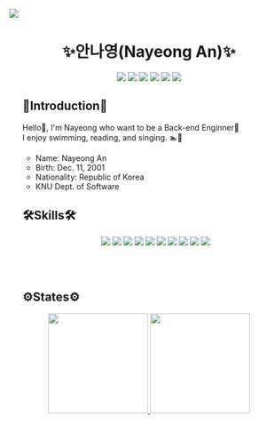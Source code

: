 <a href="https://github.com/NadudAn"><img src="https://capsule-render.vercel.app/api?type=Waving&color=gradient&customColorList=4&height=180&section=header&text=Nayeong%20An&fontSize=50&animation=twinkling" /></a>

<h1 align="center">✨안나영(Nayeong An)✨</h1>

<div align="center">
  <a href="https://nadudan.github.io/"><img src="https://img.shields.io/badge/-Tech_Blog-000000?style=flat-square&logo=GitHub%20Sponsors&logoColor=white"/></a>
  <a href="mailto:dsd.work12@gmail.com"><img src="https://img.shields.io/badge/-Gmail-EA4335?style=flat-square&logo=Gmail&logoColor=white"/></a> 
  <a href="mailto:dsd932@naver.com"><img src="https://img.shields.io/badge/-NaverMail-03C75A?style=flat-square&logo=Naver&logoColor=white"/></a> 
  <a href="https://www.linkedin.com/in/nayeong-an-486463231/"><img src="https://img.shields.io/badge/-LinkedIn-0A66C2?style=flat-square&logo=LinkedIn&logoColor=white"/></a> 
  <a href="https://discord.gg/#8848"><img src="https://img.shields.io/badge/-Discord-5865F2?style=flat-square&logo=Discord&logoColor=white"/></a>
  <a href="https://hits.seeyoufarm.com"><img src="https://hits.seeyoufarm.com/api/count/incr/badge.svg?url=https%3A%2F%2Fgithub.com%2FNadudAn&count_bg=%23D8CCFF&title_bg=%23848484&icon=aerlingus.svg&icon_color=%23E7E7E7&title=visitors&edge_flat=false"/></a>
</div>
  
  
<ul>
  
  <h2>🔭Introduction🔭</h2>
  
  <p>
    Hello👋, I'm Nayeong who want to be a Back-end Enginner🚀<br>
    I enjoy swimming, reading, and singing. 🏊📖
  </p>
  
  <ul>
    <li>Name: Nayeong An</li>
    <li>Birth: Dec. 11, 2001</li>
    <li>Nationality: Republic of Korea</li>
    <li>KNU Dept. of Software</li>
  </ul>
  
  <h2>🛠Skills🛠</h2>

  <!-- https://simpleicons.org/에서 아이콘 찾기 -->
  <div align = "center">
    <img src="https://img.shields.io/badge/-C-A8B9CC?style=flat-square&logo=C&logoColor=black"/>
    <img src="https://img.shields.io/badge/-JAVA-007396?style=flat-square&logo=Java&logoColor=white"/> 
    <img src="https://img.shields.io/badge/-PYTHON-3776AB?style=flat-square&logo=Python&logoColor=white"/>
    <img src="https://img.shields.io/badge/-R-276DC3?style=flat-square&logo=R&logoColor=white"/>
    <img src="https://img.shields.io/badge/-C++-00599C?style=flat-square&logo=c%2B%2B&logoColor=white"/>
    <img src="https://img.shields.io/badge/-Android-3DDC84?style=flat-square&logo=Android&logoColor=white"/> 
    <img src="https://img.shields.io/badge/-HTML5-E34F26?style=flat-square&logo=HTML5&logoColor=white"/> 
    <img src="https://img.shields.io/badge/-CSS3-1572B6?style=flat-square&logo=CSS3&logoColor=white"/>
    <img src="https://img.shields.io/badge/-JavaScript-F7DF1E?style=flat-square&logo=JavaScript&logoColor=black"/>
    <img src="https://img.shields.io/badge/-MySQL-4479A1?style=flat-square&logo=MySQL&logoColor=white"/>
  </div>
<p><br><br></p>


<!--![trophy](https://github-profile-trophy.vercel.app/?username=NadudAn)-->

<h2>⚙️States⚙️</h2>
</ul>
<p align="center">
<a href="https://github.com/NadudAn">
  <img height="180em" src="https://github-readme-stats-eight-theta.vercel.app/api?username=NadudAn&show_icons=true&theme=radical&include_all_commits=true&count_private=true"/>
  <img height="180em" src="https://github-readme-stats-eight-theta.vercel.app/api/top-langs/?username=NadudAn&layout=compact&langs_count=8&theme=radical"/>
</a>
</p>

<!-- ![*'s GitHub stats](https://github-readme-stats.vercel.app/api?username=NadudAn&show_icons=true&theme=radical) -->
<!--[![Solved.ac](http://mazassumnida.wtf/api/generate_badge?boj=dsd932)](https://solved.ac/profile/dsd932)-->
<!-- [![Top Langs](https://github-readme-stats.vercel.app/api/top-langs/?username=NadudAn&layout=compact)](https://github.com/NadudAn/github-readme-stats) -->
<!--[![Top Langs](https://github-readme-stats.vercel.app/api/top-langs/?username=NadudAn)](https://github.com/NadudAn/github-readme-stats)-->

